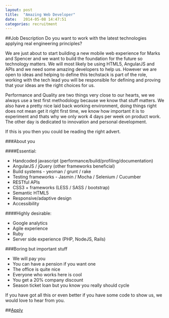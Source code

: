 ```yaml
---
layout: post
title:  "Amazing Web Developer"
date:   2014-05-08 14:47:51
categories: recruitment
---
```

##Job Description
Do you want to work with the latest technologies applying real engineering principles?  

We are just about to start building a new mobile web experience for Marks and Spencer and we want to build the foundation for the future so technology matters.  We will most likely be using HTML5, AngularJS and APIs and we need some amazing developers to help us.  However we are open to ideas and helping to define this techstack is part of the role, working with the tech lead you will be responsible for defining and proving that your ideas are the right choices for us.

Performance and Quality are two things very close to our hearts, we we always use a test first methodology because we know that stuff matters.  We also have a pretty nice laid back working environment, doing things right does not mean get it right first time, we know how important it is to experiment and thats why we only work 4 days per week on product work.  The other day is dedicated to innovation and personal development.

If this is you then you could be reading the right advert.

###About you

####Essential:
* Handcoded javascript (performance/build/profiling/documentation)
* AngularJS / jQuery (other frameworks beneficial)
* Build systems - yeoman / grunt / rake
* Testing frameworks - Jasmin / Mocha / Selenium / Cucumber
* RESTful APIs
* CSS3 + frameworks (LESS / SASS / bootstrap)
* Semantic HTML5
* Responsive/adaptive design
* Accessibility

####Highly desirable:
* Google analytics
* Agile experience
* Ruby
* Server side experience (PHP, NodeJS, Rails)


###Boring but important stuff
* We will pay you
* You can have a pension if you want one
* The office is quite nice
* Everyone who works here is cool
* You get a 20% company discount
* Season ticket loan but you know you really should cycle

If you have got all this or even better if you have some code to show us, we would love to hear from you.

##[Apply](https://docs.google.com/forms/d/1NUr2ADvZmlvzdM1V3EIol4Uhq76gsPZczvmEBLAc1_k/viewform?usp=send_form)
